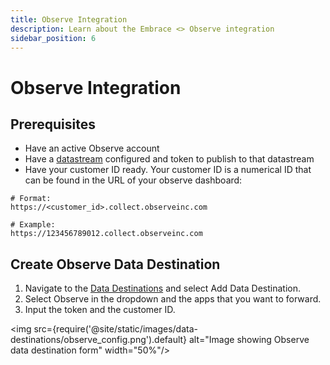 ```yaml
---
title: Observe Integration
description: Learn about the Embrace <> Observe integration
sidebar_position: 6
---
```


# Observe Integration

## Prerequisites

- Have an active Observe account
- Have a [datastream](https://docs.observeinc.com/en/latest/content/data-ingestion/datastreams.html) configured and token to publish to that datastream
- Have your customer ID ready. Your customer ID is a numerical ID that can be found in the URL of your observe dashboard:
```shell
# Format:
https://<customer_id>.collect.observeinc.com

# Example:
https://123456789012.collect.observeinc.com
```

## Create Observe Data Destination

1. Navigate to the [Data Destinations](https://dash.embrace.io/settings/organization/integrations/data_destinations) and select
Add Data Destination.  
1. Select Observe in the dropdown and the apps that you want to forward.
1. Input the token and the customer ID.  

<img src={require('@site/static/images/data-destinations/observe_config.png').default} alt="Image showing Observe data destination form" width="50%"/>
